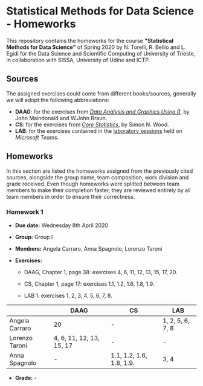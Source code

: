 # Statistical Methods for Data Science - Homeworks

This repository contains the homeworks for the course **"Statistical Methods for Data Science"** of Spring 2020 by N. Torelli, R. Bellio and L. Egidi for the Data Science and Scientific Computing of University of Trieste, in collaboration with SISSA, University of Udine and ICTP.

## Sources

The assigned exercises could come from different books/sources, generally we will adopt the following abbreviations:

- **DAAG**: for the exercises from *[Data Analysis and Graphics Using R](http://www.pindex.com/uploads/post_docs/Maindonald%20Data%20Analysis%20and%20Graphics(PINDEX-DOC-6953).pdf)*, by John Maindonald and W.John Braun.
- **CS**: for the exercises from *[Core Statistics](https://people.maths.bris.ac.uk/~sw15190/core-statistics.pdf)*, by Simon N. Wood.
- **LAB**: for the exercises contained in the [laboratory sessions](https://moodle2.units.it/course/view.php?id=5505) held on *Microsoft Teams*.


## Homeworks

In this section are listed the homeworks assigned from the previously cited sources, alongside the group name, team composition, work division and grade received. Even though homeworks were splitted between team members to make their completion faster, they are reviewed entirely by all team members in order to ensure their correctness.

### Homework 1

* **Due date:** Wednesday 8th April 2020

* **Group:** Group I

* **Members:** Angela Carraro, Anna Spagnolo, Lorenzo Taroni

* **Exercises:**
  * DAAG, Chapter 1, page 38:  exercises 4, 6, 11, 12, 13, 15, 17, 20.
    
  * CS, Chapter 1, page 17: exercises 1.1, 1.2, 1.6, 1.8, 1.9.
    
  * LAB 1: exercises 1, 2, 3, 4, 5, 6, 7, 8.

|                | DAAG                     | CS                       | LAB              |
| -------------- | ------------------------ | ------------------------ | ---------------- |
| Angela Carraro | 20                       | -                        | 1, 2, 5, 6, 7, 8 |
| Lorenzo Taroni | 4, 6, 11, 12, 13, 15, 17 | -                        | -                |
| Anna Spagnolo  | -                        | 1.1, 1.2, 1.6, 1.8, 1.9. | 3, 4             |

- **Grade:** -